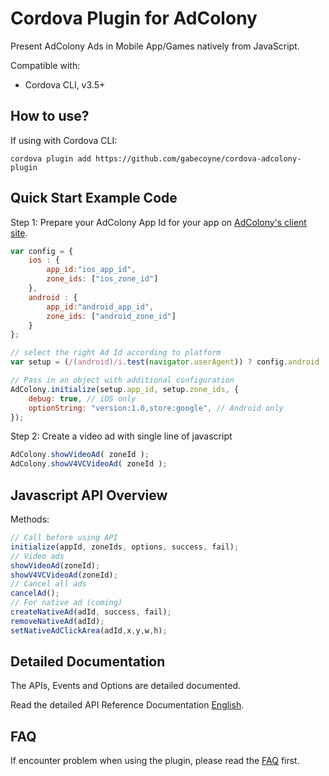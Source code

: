 # Cordova Plugin for AdColony #

Present AdColony Ads in Mobile App/Games natively from JavaScript.

Compatible with:

* Cordova CLI, v3.5+

## How to use? ##

If using with Cordova CLI:
```
cordova plugin add https://github.com/gabecoyne/cordova-adcolony-plugin
```

## Quick Start Example Code ##

Step 1: Prepare your AdColony App Id for your app on [AdColony's client site](https://clients.adcolony.com/login).

```javascript
var config = {
	ios : {
		app_id:"ios_app_id",
		zone_ids: ["ios_zone_id"]
	},
	android : {
		app_id:"android_app_id",
		zone_ids: ["android_zone_id"]
	}
};

// select the right Ad Id according to platform
var setup = (/(android)/i.test(navigator.userAgent)) ? config.android : config.ios;

// Pass in an object with additional configuration
AdColony.initialize(setup.app_id, setup.zone_ids, {
	debug: true, // iOS only
	optionString: "version:1.0,store:google", // Android only
});
```

Step 2: Create a video ad with single line of javascript

```javascript
AdColony.showVideoAd( zoneId );
AdColony.showV4VCVideoAd( zoneId );
```

## Javascript API Overview ##

Methods:
```javascript
// Call before using API
initialize(appId, zoneIds, options, success, fail);
// Video ads
showVideoAd(zoneId);
showV4VCVideoAd(zoneId);
// Cancel all ads
cancelAd();
// For native ad (coming)
createNativeAd(adId, success, fail);
removeNativeAd(adId);
setNativeAdClickArea(adId,x,y,w,h);
```

## Detailed Documentation ##

The APIs, Events and Options are detailed documented.

Read the detailed API Reference Documentation [English](https://github.com/gabecoyne/cordova-adcolony-plugin/wiki).

## FAQ ##

If encounter problem when using the plugin, please read the [FAQ](https://github.com/gabecoyne/cordova-adcolony-plugin/wiki/FAQ) first.
